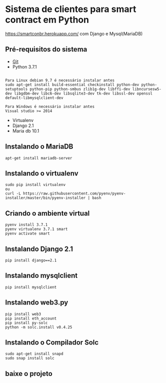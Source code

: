 # Sistema de clientes para smart contract em Python
https://smartconbr.herokuapp.com/
com Django e Mysql(MariaDB)
## Pré-requisitos do sistema
- [Git](https://git-scm.com)
- Python 3.7.1
```

Para Linux debian 9.7 é necessário instalar antes
sudo apt-get install build-essential checkinstall python-dev python-setuptools python-pip python-smbus zlib1g-dev libffi-dev libncursesw5-dev libgdbm-dev libc6-dev libsqlite3-dev tk-dev libssl-dev openssl default-libmysqlclient-dev

```
```
Para Windows é necessário instalar antes
Visual studio >= 2014
```
- Virtualenv
- Django 2.1
- Maria db 10.1


## Instalando o MariaDB
```
apt-get install mariadb-server
```

## Instalando o virtualenv
```
sudo pip install virtualenv
ou
curl -L https://raw.githubusercontent.com/pyenv/pyenv-installer/master/bin/pyenv-installer | bash

```
## Criando o ambiente virtual
```
pyenv install 3.7.1 
pyenv virtualenv 3.7.1 smart 
pyenv activate smart
```
## Instalando Django 2.1
```
pip install django==2.1
```
## Instalando mysqlclient
```
pip install mysqlclient
```
## Instalando web3.py
```
pip install web3 
pip install eth_account
pip install py-solc
python -m solc.install v0.4.25
```
## Instalando o Compilador Solc
```
sudo apt-get install snapd
sudo snap install solc 
```
## baixe o projeto
